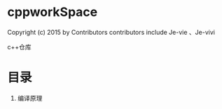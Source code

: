 # cppworkSpace
 Copyright (c) 2015 by Contributors
 contributors include Je-vie 、Je-vivi


 c++仓库

# 目录
1. 编译原理
